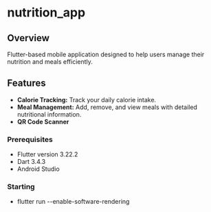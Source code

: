 # nutrition_app

## Overview
Flutter-based mobile application designed to help users manage their nutrition and meals efficiently.

## Features
- **Calorie Tracking:** Track your daily calorie intake.
- **Meal Management:** Add, remove, and view meals with detailed nutritional information.
- **QR Code Scanner** 

### Prerequisites
- Flutter version 3.22.2
- Dart 3.4.3
- Android Studio

### Starting
- flutter run --enable-software-rendering

